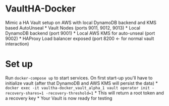 # VaultHA-Docker
Mimic a HA Vault setup on AWS with local DynamoDB backend and KMS based AutoUnseal
	* Vault Nodes (ports 9011, 9012, 9013)
	* Local DynamoDB backend (port 9001)
	* Local AWS KMS for auto-unseal (port 9002)
	* HAProxy Load balancer exposed (port 8200 <- for normal vault interaction)

# Set up
Run `docker-compose up` to start services.
On first start-up you'll have to initialize vault (after that DynamoDB and AWS KMS will persist the data)
	* `docker exec -it vaultha-docker_vault_alpha_1 vault operator init -recovery-shares=1 -recovery-threshold=1`
	* This will return a root token and a recovery key
	* Your Vault is now ready for testing